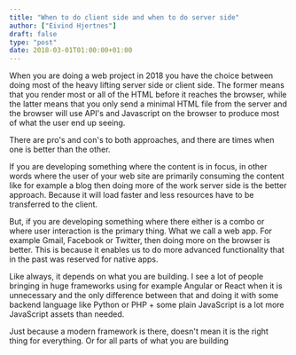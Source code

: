 ```yaml
---
title: "When to do client side and when to do server side"
author: ["Eivind Hjertnes"]
draft: false
type: "post"
date: 2018-03-01T01:00:00+01:00
---
```


When you are doing a web project in 2018 you have the choice between
doing most of the heavy lifting server side or client side. The former
means that you render most or all of the HTML before it reaches the
browser, while the latter means that you only send a minimal HTML file
from the server and the browser will use API's and Javascript on the
browser to produce most of what the user end up seeing.

There are pro's and con's to both approaches, and there are times when
one is better than the other.

If you are developing something where the content is in focus, in other
words where the user of your web site are primarily consuming the
content like for example a blog then doing more of the work server side
is the better approach. Because it will load faster and less resources
have to be transferred to the client.

But, if you are developing something where there either is a combo or
where user interaction is the primary thing. What we call a web app. For
example Gmail, Facebook or Twitter, then doing more on the browser is
better. This is because it enables us to do more advanced functionality
that in the past was reserved for native apps.

Like always, it depends on what you are building. I see a lot of people
bringing in huge frameworks using for example Angular or React when it
is unnecessary and the only difference between that and doing it with
some backend language like Python or PHP + some plain JavaScript is a
lot more JavaScript assets than needed.

Just because a modern framework is there, doesn't mean it is the right
thing for everything. Or for all parts of what you are building
